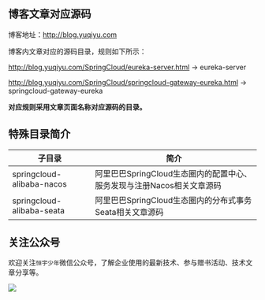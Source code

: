 ## 博客文章对应源码

博客地址：<a href="http://blog.yuqiyu.com/" target="_blank">http://blog.yuqiyu.com</a>

博客内文章对应的源码目录，规则如下所示：

http://blog.yuqiyu.com/SpringCloud/eureka-server.html  -> eureka-server

http://blog.yuqiyu.com/SpringCloud/springcloud-gateway-eureka.html  -> springcloud-gateway-eureka

**对应规则采用文章页面名称对应源码的目录。**

## 特殊目录简介

| 子目录                    | 简介                                                         |
| ------------------------- | ------------------------------------------------------------ |
| springcloud-alibaba-nacos | 阿里巴巴SpringCloud生态圈内的配置中心、服务发现与注册Nacos相关文章源码 |
| springcloud-alibaba-seata | 阿里巴巴SpringCloud生态圈内的分布式事务Seata相关文章源码     |

## 关注公众号

欢迎关注`恒宇少年`微信公众号，了解企业使用的最新技术、参与赠书活动、技术文章分享等。

![](http://blog.yuqiyu.com/images/mp.jpg)